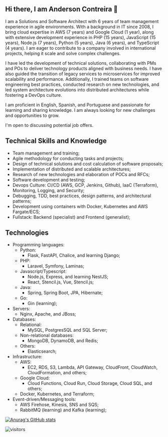 ## Hi there, I am Anderson Contreira 👋

I am a Solutions and Software Architect with 6 years of team management experience in agile environments. 
With a background in IT since 2008, I bring cloud expertise in AWS (7 years) and Google Cloud (1 year), along with 
extensive development experience in PHP (15 years), JavaScript (15 years), Node.js (7 years), Python (5 years), 
Java (6 years), and TypeScript (4 years). I am eager to contribute to a company involved in international projects, 
helping it scale and solve complex challenges.

I have led the development of technical solutions, collaborating with PMs and POs to deliver technology products 
aligned with business needs. I have also guided the transition of legacy services to microservices for improved 
scalability and performance. Additionally, I trained teams on software engineering best practices, 
conducted research on new technologies, and led system architecture evolutions into distributed architectures while 
fostering a DevOps culture.

I am proficient in English, Spanish, and Portuguese and passionate for learning and sharing knowledge. 
I am always looking for new challenges and opportunities to grow.

I'm open to discussing potential job offers.

## Technical Skills and Knowledge

- Team management and training;
- Agile methodology for conducting tasks and projects;
- Design of technical solutions and cost calculation of software proposals;
- Implementation of distributed and scalable architectures;
- Research of new technologies and elaboration of POCs and RFCs;
- Software development and testing;
- Devops Culture: CI/CD (AWS, GCP, Jenkins, Github), IaaC (Terraform), Monitoring, Logging, and Security;
- Debugging, TDD, best practices, design patterns, and architectural patterns;
- Development using containers with Docker, Kubernetes and AWS Fargate/ECS;
- Fullstack: Backend (specialist) and Frontend (generalist);

## Technologies
- Programming languages: 
  - Python:
    - Flask, FastAPI, Chalice, and learning Django;
  - PHP:
    - Laravel, Symfony, Laminas;
  - Javascript/Typescript:
    - Node.js, Express, and learning NestJS;
    - React, Stencil.js, Vue, Stencil.js; 
  - Java:
    - Spring, Spring Boot, JPA, Hibernate;
  - Go:
    - Gin (learning);
- Servers: 
  - Nginx, Apache, and JBoss;
- Databases:
  - Relational:
    - MySQL, PostgresSQL and SQL Server;
  - Non-relational databases:
    - MongoDB, DynamoDB, and Redis;
  - Others:
    - Elasticsearch;
- Infrastructure:
  - AWS:
    - EC2, RDS, S3, Lambda, API Gateway, CloudFront, CloudWatch, CloudFormation, and others;
  - Google Cloud:
    - Cloud Functions, Cloud Run, Cloud Storage, Cloud SQL, and others;
  - Docker, Kubernetes, and Terraform;
- Event-driven/Messaging tools:
  - AWS Firehose, Kinesis, SNS and SQS;
  - RabbitMQ (learning) and Kafka (learning);



[![Anurag's GitHub stats](https://github-readme-stats.vercel.app/api?username=andersoncontreira)](https://github.com/anuraghazra/github-readme-stats)

![visitors](https://visitor-badge.laobi.icu/badge?page_id=andersoncontreira)

<!--
**andersoncontreira/andersoncontreira** is a ✨ _special_ ✨ repository because its `README.md` (this file) appears on your GitHub profile.

Here are some ideas to get you started:

- 🔭 I’m currently working on ...
- 🌱 I’m currently learning ...
- 👯 I’m looking to collaborate on ...
- 🤔 I’m looking for help with ...
- 💬 Ask me about ...
- 📫 How to reach me: ...
- 😄 Pronouns: ...
- ⚡ Fun fact: ...
-->


